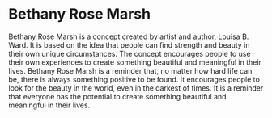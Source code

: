 # Bethany Rose Marsh

Bethany Rose Marsh is a concept created by artist and author, Louisa B. Ward. It is based on the idea that people can find strength and beauty in their own unique circumstances. The concept encourages people to use their own experiences to create something beautiful and meaningful in their lives. Bethany Rose Marsh is a reminder that, no matter how hard life can be, there is always something positive to be found. It encourages people to look for the beauty in the world, even in the darkest of times. It is a reminder that everyone has the potential to create something beautiful and meaningful in their lives.
